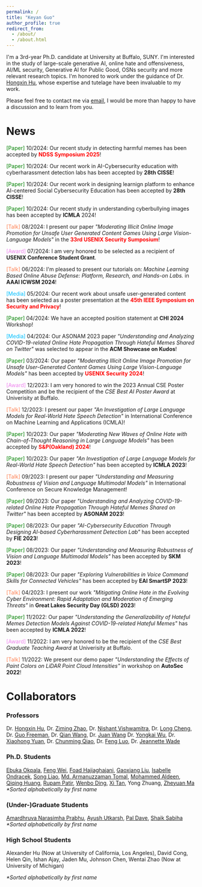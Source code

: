 ```yaml
---
permalink: /
title: "Keyan Guo"
author_profile: true
redirect_from: 
  - /about/
  - /about.html
---
```


I'm a 3rd-year Ph.D. candidate at University at Buffalo, SUNY. I'm interested in the study of large-scale generative AI, online hate and offensiveness, AI/ML security, Generative AI for Public Good, OSNs security and more relevant research topics. I'm honored to work under the guidance of Dr. [Hongxin Hu](https://cse.buffalo.edu/~hongxinh/), whose expertise and tutelage have been invaluable to my work. 

Please feel free to contact me via [email](keyanguo@buffalo.edu), I would be more than happy to have a discussion and to learn from you.


News
======
<span style="color:green">\[Paper\]</span> 10/2024: Our recent study in detecting harmful memes has been accepted by **<span style="color:red">NDSS Symposium 2025</span>**!

<span style="color:green">\[Paper\]</span> 10/2024: Our recent work in AI-Cybersecurity education with cyberharassment detection labs has been accepted by **28th CISSE**!

<span style="color:green">\[Paper\]</span> 10/2024: Our recent work in designing learnign platform to enhance AI-centered Social Cybersecurity Education has been accepted by **28th CISSE**!

<span style="color:green">\[Paper\]</span> 10/2024: Our recent study in understanding cyberbullying images has been accepted by **ICMLA** 2024!

<span style="color:coral">\[Talk\]</span> 08/2024: I present our paper *"Moderating Illicit Online Image Promotion for Unsafe User Generated Content Games Using Large Vision-Language Models"* in the **<span style="color:red"> 33rd USENIX Security Sumposium</span>**!

<span style="color:violet">\[Award\]</span> 07/2024: I am very honored to be selected as a recipient of **USENIX Conference Student Grant**.

<span style="color:coral">\[Talk\]</span> 06/2024: I'm pleased to present our tutorials on: *Machine Learning Based Online Abuse Defense: Platform, Research, and Hands-on Labs.* in **AAAI ICWSM 2024**!

<span style="color:deepskyblue">\[Media\]</span> 05/2024: Our recent work about unsafe user-generated content has been selected as a poster presentation at the **<span style="color:red">45th IEEE Symposium on Security and Privacy</span>**!

<span style="color:green">\[Paper\]</span> 04/2024: We have an accepted position statement at **CHI 2024** Workshop!

<span style="color:deepskyblue">\[Media\]</span> 04/2024: Our ASONAM 2023 paper *"Understanding and Analyzing COVID-19-related Online Hate Propagation Through Hateful Memes Shared on Twitter"* was selected to appear in the **ACM Showcase on Kudos**!

<span style="color:green">\[Paper\]</span> 03/2024: Our paper *"Moderating Illicit Online Image Promotion for Unsafe User-Generated Content Games Using Large Vision-Language Models"* has been accepted by **<span style="color:red">USENIX Security 2024</span>**!

<span style="color:violet">\[Award\]</span> 12/2023: I am very honored to win the 2023 Annual CSE Poster Competition and be the recipient of the *CSE Best AI Poster Award* at Univerisity at Buffalo.

<span style="color:coral">\[Talk\]</span> 12/2023: I present our paper *"An Investigation of Large Language Models for Real-World Hate Speech Detection"* in International Conference on Machine Learning and Applications (ICMLA)!

<span style="color:green">\[Paper\]</span> 10/2023: Our paper *"Moderating New Waves of Online Hate with Chain-of-Thought Reasoning in Large Language Models"* has been accepted by **<span style="color:red">S&P(Oakland) 2024</span>**!

<span style="color:green">\[Paper\]</span> 10/2023: Our paper *"An Investigation of Large Language Models for Real-World Hate Speech Detection"* has been accepted by **ICMLA 2023**!

<span style="color:coral">\[Talk\]</span> 09/2023: I present our paper *"Understanding and Measuring Robustness of Vision and Language Multimodal Models"* in International Conference on Secure Knowledge Management!

<span style="color:green">\[Paper\]</span> 09/2023: Our paper *"Understanding and Analyzing COVID-19-related Online Hate Propagation Through Hateful Memes Shared on Twitter"* has been accepted by **ASONAM 2023**!

<span style="color:green">\[Paper\]</span> 08/2023: Our paper *"AI-Cybersecurity Education Through Designing AI-based Cyberharassment Detection Lab"* has been accepted by **FIE 2023**!

<span style="color:green">\[Paper\]</span> 08/2023: Our paper *"Understanding and Measuring Robustness of Vision and Language Multimodal Models"* has been accepted by **SKM 2023**!

<span style="color:green">\[Paper\]</span> 08/2023: Our paper *"Exploring Vulnerabilities in Voice Command Skills for Connected Vehicles"* has been accepted by **EAI SmartSP 2023**!

<span style="color:coral">\[Talk\]</span> 04/2023: I present our work *"Mitigating Online Hate in the Evolving Cyber Environment: Rapid Adaptation and Moderation of Emerging Threats"* in **Great Lakes Security Day (GLSD) 2023**!

<span style="color:green">\[Paper\]</span> 11/2022: Our paper *"Understanding the Generalizability of Hateful Memes Detection Models Against COVID-19-related Hateful Memes"* has been accepted by **ICMLA 2022**!

<span style="color:violet">\[Award\]</span> 11/2022: I am very honored to be the recipient of the *CSE Best Graduate Teaching Award* at Univerisity at Buffalo.

<span style="color:coral">\[Talk\]</span> 11/2022: We present our demo paper *"Understanding the Effects of Paint Colors on LiDAR Point Cloud Intensities"* in workshop on  **AutoSec 2022**!


Collaborators 
=====
### Professors
Dr. [Hongxin Hu](https://cse.buffalo.edu/~hongxinh/), Dr. [Ziming Zhao](https://zzm7000.github.io/), Dr. [Nishant Vishwamitra](https://nishantvishwamitra.github.io/), Dr. [Long Cheng](https://people.computing.clemson.edu/~lcheng2/), Dr. [Guo Freeman](https://guof.people.clemson.edu), Dr. [Qian Wang](http://nisplab.whu.edu.cn/people.html), Dr. [Juan Wang]()
Dr. [Yongkai Wu](https://www.yongkaiwu.com/), Dr. [Xiaohong Yuan](https://www.ncat.edu/employee-bio.php?directoryID=1518403122), Dr. [Chunming Qiao](https://cse.buffalo.edu/~qiao/index.htm), Dr. [Feng Luo](https://people.computing.clemson.edu/~luofeng/), Dr. [Jeannette Wade](https://hhs.uncg.edu/people/wade-jeannette-m/)

### Ph.D. Students
[Ebuka Okpala](https://ejokpala.com/), [Feng Wei](https://www-student.cse.buffalo.edu/~fengwei/), [Foad Hajiaghajani](https://ubwp.buffalo.edu/cavas/team-members/foad-hajiaghajani/), [Gaoxiang Liu](https://www.linkedin.com/in/gaoxiang-liu-831571132/), [Isabelle Ondracek](https://www.linkedin.com/in/isabelle-ondracek/?trk=people_directory), [Song Liao](https://songacademic.github.io/), [Md. Armanuzzaman Tomal](https://tomal-kuet.github.io/armanuzzaman/), [Mohammed Aldeen](https://scholar.google.com/citations?user=jSVFlYUAAAAJ&hl=en), [Qiqing Huang](https://www.linkedin.com/in/qiqing-huang-7145a810a/?locale=en_US), [Rupam Patir](https://www.linkedin.com/in/rupam-patir-323b4797/), 
[Wenbo Ding](https://www.linkedin.com/in/wenbo-ding-77416414b/), [Xi Tan](https://mintancy.github.io), Yong Zhuang, [Zheyuan Ma](https://scholar.google.com/citations?user=3ZKnS6EAAAAJ&hl=en)  
*\*Sorted alphabetically by first name* 

### (Under-)Graduate Students
[Amardhruva Narasimha Prabhu](https://www.linkedin.com/in/amardhruva/), [Ayush Utkarsh](https://www.linkedin.com/in/ayushutkarsh/), [Pal Dave](https://www.linkedin.com/in/pal-dave-59b6b3182/?originalSubdomain=in), [Shaik Sabiha](https://www.linkedin.com/in/sabiha-shaik/)  
*\*Sorted alphabetically by first name*  
### High School Students

Alexander Hu (Now at University of California, Los Angeles), David Cong, Helen Qin, Ishan Ajay, Jaden Mu, Johnson Chen, Wentai Zhao (Now at University of Michigan)

*\*Sorted alphabetically by first name* 
